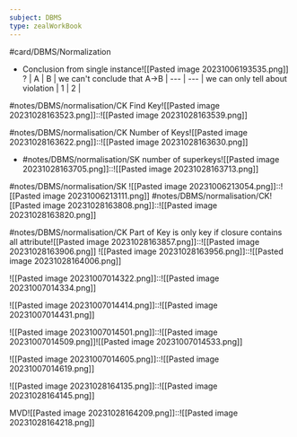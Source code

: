 ```yaml
---
subject: DBMS
type: zealWorkBook
---
```

#card/DBMS/Normalization


- Conclusion from single instance![[Pasted image 20231006193535.png]]
?
  | A   | B   | we can't conclude that A->B
  | --- | --- | we can only tell about violation
  | 1  | 2   | <!--SR:!2023-11-01,3,268-->


#notes/DBMS/normalisation/CK  Find Key![[Pasted image 20231028163523.png]]::![[Pasted image 20231028163539.png]]

#notes/DBMS/normalisation/CK  Number of Keys![[Pasted image 20231028163622.png]]::![[Pasted image 20231028163630.png]]

- #notes/DBMS/normalisation/SK  number of superkeys![[Pasted image 20231028163705.png]]::![[Pasted image 20231028163713.png]] <!--SR:!2023-11-01,3,268-->


#notes/DBMS/normalisation/SK ![[Pasted image 20231006213054.png]]::![[Pasted image 20231006213111.png]] 
#notes/DBMS/normalisation/CK![[Pasted image 20231028163808.png]]::![[Pasted image 20231028163820.png]]

#notes/DBMS/normalisation/CK  Part of Key is only key if closure contains all attribute![[Pasted image 20231028163857.png]]::![[Pasted image 20231028163906.png]] 
![[Pasted image 20231028163956.png]]::![[Pasted image 20231028164006.png]] <!--SR:!2023-11-01,3,268-->

![[Pasted image 20231007014322.png]]::![[Pasted image 20231007014334.png]] <!--SR:!2023-11-01,3,250-->

![[Pasted image 20231007014414.png]]::![[Pasted image 20231007014431.png]]

![[Pasted image 20231007014501.png]]::![[Pasted image 20231007014509.png]]![[Pasted image 20231007014533.png]]

![[Pasted image 20231007014605.png]]::![[Pasted image 20231007014619.png]]

![[Pasted image 20231028164135.png]]::![[Pasted image 20231028164145.png]] <!--SR:!2023-10-31,2,248-->

MVD![[Pasted image 20231028164209.png]]::![[Pasted image 20231028164218.png]] <!--SR:!2023-10-31,2,248-->

